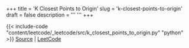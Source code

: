 +++
title = 'K Closest Points to Origin'
slug = 'k-closest-points-to-origin'
draft = false
description =  '''
'''
+++

{{< include-code "content/leetcode/_leetcode/src/k_closest_points_to_origin.py" "python" >}}
[Source](https://github.com/grind-rip/leetcode/blob/master/src/k_closest_points_to_origin.py) | [LeetCode](https://leetcode.com/problems/k-closest-points-to-origin)
